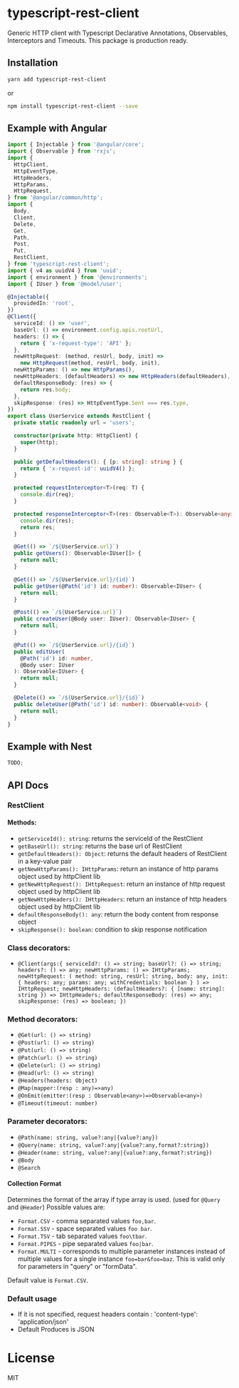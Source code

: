 # typescript-rest-client

Generic HTTP client with Typescript Declarative Annotations, Observables, Interceptors and Timeouts.
This package is production ready.

## Installation

```sh
yarn add typescript-rest-client
```

or

```sh
npm install typescript-rest-client --save
```

## Example with Angular

```ts
import { Injectable } from '@angular/core';
import { Observable } from 'rxjs';
import {
  HttpClient,
  HttpEventType,
  HttpHeaders,
  HttpParams,
  HttpRequest,
} from '@angular/common/http';
import {
  Body,
  Client,
  Delete,
  Get,
  Path,
  Post,
  Put,
  RestClient,
} from 'typescript-rest-client';
import { v4 as uuidV4 } from 'uuid';
import { environment } from '@environments';
import { IUser } from '@model/user';

@Injectable({
  providedIn: 'root',
})
@Client({
  serviceId: () => 'user',
  baseUrl: () => environment.config.apis.rootUrl,
  headers: () => {
    return { 'x-request-type': 'API' };
  },
  newHttpRequest: (method, resUrl, body, init) =>
    new HttpRequest(method, resUrl, body, init),
  newHttpParams: () => new HttpParams(),
  newHttpHeaders: (defaultHeaders) => new HttpHeaders(defaultHeaders),
  defaultResponseBody: (res) => {
    return res.body;
  },
  skipResponse: (res) => HttpEventType.Sent === res.type,
})
export class UserService extends RestClient {
  private static readonly url = 'users';

  constructor(private http: HttpClient) {
    super(http);
  }

  public getDefaultHeaders(): { [p: string]: string } {
    return { 'x-request-id': uuidV4() };
  }

  protected requestInterceptor<T>(req: T) {
    console.dir(req);
  }

  protected responseInterceptor<T>(res: Observable<T>): Observable<any> {
    console.dir(res);
    return res;
  }

  @Get(() => `/${UserService.url}`)
  public getUsers(): Observable<IUser[]> {
    return null;
  }

  @Get(() => `/${UserService.url}/{id}`)
  public getUser(@Path('id') id: number): Observable<IUser> {
    return null;
  }

  @Post(() => `/${UserService.url}`)
  public createUser(@Body user: IUser): Observable<IUser> {
    return null;
  }

  @Put(() => `/${UserService.url}/{id}`)
  public editUser(
    @Path('id') id: number,
    @Body user: IUser
  ): Observable<IUser> {
    return null;
  }

  @Delete(() => `/${UserService.url}/{id}`)
  public deleteUser(@Path('id') id: number): Observable<void> {
    return null;
  }
}
```

## Example with Nest

```ts
TODO;
```

## API Docs

### RestClient

#### Methods:

- `getServiceId(): string`: returns the serviceId of the RestClient
- `getBaseUrl(): string`: returns the base url of RestClient
- `getDefaultHeaders(): Object`: returns the default headers of RestClient in a key-value pair
- `getNewHttpParams(): IHttpParams`: return an instance of http params object used by httpClient lib
- `getNewHttpRequest(): IHttpRequest`: return an instance of http request object used by httpClient lib
- `getNewHttpHeaders(): IHttpHeaders`: return an instance of http headers object used by httpClient lib
- `defaultResponseBody(): any`: return the body content from response object
- `skipResponse(): boolean`: condition to skip response notification

### Class decorators:

- `@Client(args:{ serviceId?: () => string; baseUrl?: () => string; headers?: () => any; newHttpParams: () => IHttpParams; newHttpRequest: ( method: string, resUrl: string, body: any, init: { headers: any; params: any; withCredentials: boolean } ) => IHttpRequest; newHttpHeaders: (defaultHeaders?: { [name: string]: string }) => IHttpHeaders; defaultResponseBody: (res) => any; skipResponse: (res) => boolean; })`

### Method decorators:

- `@Get(url: () => string)`
- `@Post(url: () => string)`
- `@Put(url: () => string)`
- `@Patch(url: () => string)`
- `@Delete(url: () => string)`
- `@Head(url: () => string)`
- `@Headers(headers: Object)`
- `@Map(mapper:(resp : any)=>any)`
- `@OnEmit(emitter:(resp : Observable<any>)=>Observable<any>)`
- `@Timeout(timeout: number)`

### Parameter decorators:

- `@Path(name: string, value?:any|{value?:any})`
- `@Query(name: string, value?:any|{value?:any,format?:string})`
- `@Header(name: string, value?:any|{value?:any,format?:string})`
- `@Body`
- `@Search`

#### Collection Format

Determines the format of the array if type array is used. (used for `@Query` and `@Header`) Possible values are:

- `Format.CSV` - comma separated values `foo,bar`.
- `Format.SSV` - space separated values `foo bar`.
- `Format.TSV` - tab separated values `foo\tbar`.
- `Format.PIPES` - pipe separated values `foo|bar`.
- `Format.MULTI` - corresponds to multiple parameter instances instead of multiple values for a single instance `foo=bar&foo=baz`. This is valid only for parameters in "query" or "formData".

Default value is `Format.CSV`.

### Default usage

- If it is not specified, request headers contain : 'content-type': 'application/json'
- Default Produces is JSON

# License

MIT
